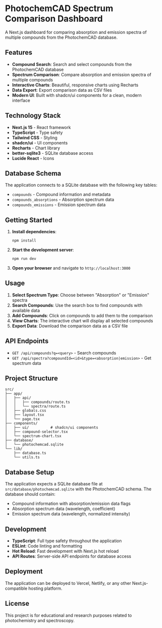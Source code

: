 # PhotochemCAD Spectrum Comparison Dashboard

A Next.js dashboard for comparing absorption and emission spectra of multiple compounds from the PhotochemCAD database.

## Features

- **Compound Search**: Search and select compounds from the PhotochemCAD database
- **Spectrum Comparison**: Compare absorption and emission spectra of multiple compounds
- **Interactive Charts**: Beautiful, responsive charts using Recharts
- **Data Export**: Export comparison data as CSV files
- **Modern UI**: Built with shadcn/ui components for a clean, modern interface

## Technology Stack

- **Next.js 15** - React framework
- **TypeScript** - Type safety
- **Tailwind CSS** - Styling
- **shadcn/ui** - UI components
- **Recharts** - Chart library
- **better-sqlite3** - SQLite database access
- **Lucide React** - Icons

## Database Schema

The application connects to a SQLite database with the following key tables:

- `compounds` - Compound information and metadata
- `compounds_absorptions` - Absorption spectrum data
- `compounds_emissions` - Emission spectrum data

## Getting Started

1. **Install dependencies**:
   ```bash
   npm install
   ```

2. **Start the development server**:
   ```bash
   npm run dev
   ```

3. **Open your browser** and navigate to `http://localhost:3000`

## Usage

1. **Select Spectrum Type**: Choose between "Absorption" or "Emission" spectra
2. **Search Compounds**: Use the search box to find compounds with available data
3. **Add Compounds**: Click on compounds to add them to the comparison
4. **View Charts**: The interactive chart will display all selected compounds
5. **Export Data**: Download the comparison data as a CSV file

## API Endpoints

- `GET /api/compounds?q=<query>` - Search compounds
- `GET /api/spectra?compoundId=<id>&type=<absorption|emission>` - Get spectrum data

## Project Structure

```
src/
├── app/
│   ├── api/
│   │   ├── compounds/route.ts
│   │   └── spectra/route.ts
│   ├── globals.css
│   ├── layout.tsx
│   └── page.tsx
├── components/
│   ├── ui/          # shadcn/ui components
│   ├── compound-selector.tsx
│   └── spectrum-chart.tsx
├── database/
│   └── photochemcad.sqlite
└── lib/
    ├── database.ts
    └── utils.ts
```

## Database Setup

The application expects a SQLite database file at `src/database/photochemcad.sqlite` with the PhotochemCAD schema. The database should contain:

- Compound information with absorption/emission data flags
- Absorption spectrum data (wavelength, coefficient)
- Emission spectrum data (wavelength, normalized intensity)

## Development

- **TypeScript**: Full type safety throughout the application
- **ESLint**: Code linting and formatting
- **Hot Reload**: Fast development with Next.js hot reload
- **API Routes**: Server-side API endpoints for database access

## Deployment

The application can be deployed to Vercel, Netlify, or any other Next.js-compatible hosting platform.

## License

This project is for educational and research purposes related to photochemistry and spectroscopy.
